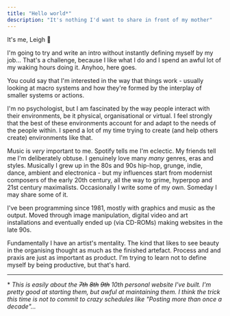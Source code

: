 ```yaml
---
title: "Hello world*"
description: "It's nothing I'd want to share in front of my mother"
---
```


It's me, Leigh :wave:

I'm going to try and write an intro without instantly defining myself by my job... That's a challenge, because I like what I do and I spend an awful lot of my waking hours doing it. Anyhoo, here goes.

You could say that I'm interested in the way that things work - usually looking at macro systems and how they're formed by the interplay of smaller systems or actions.

I'm no psychologist, but I am fascinated by the way people interact with their environments, be it physical, organisational or virtual. I feel strongly that the best of these environments account for and adapt to the needs of the people within. I spend a lot of my time trying to create (and help others create) environments like that. 

Music is _very_ important to me. Spotify tells me I'm eclectic. My friends tell me I'm deliberately obtuse. I genuinely love many _many_ genres, eras and styles. Musically I grew up in the 80s and 90s hip-hop, grunge, indie, dance, ambient and electronica - but my influences start from modernist composers of the early 20th century, all the way to grime, hyperpop and 21st century maximalists. Occasionally I write some of my own. Someday I may share some of it.

I've been programming since 1981, mostly with graphics and music as the output. Moved through image manipulation, digital video and art installations and eventually ended up (via CD-ROMs) making websites in the late 90s.

Fundamentally I have an artist's mentality. The kind that likes to see beauty in the organising thought as much as the finished artefact. Process and and praxis are just as important as product. I'm trying to learn not to define myself by being productive, but that's hard.

---



 \* _This is easily about the ~~7th~~ ~~8th~~ ~~9th~~ 10th personal website I've built. I'm pretty good at starting them, but awful at maintaining them. I think the trick this time is not to commit to crazy schedules like "Posting more than once a decade"..._
